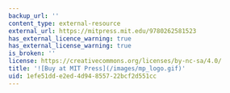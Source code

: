 ```yaml
---
backup_url: ''
content_type: external-resource
external_url: https://mitpress.mit.edu/9780262581523
has_external_licence_warning: true
has_external_license_warning: true
is_broken: ''
license: https://creativecommons.org/licenses/by-nc-sa/4.0/
title: '![Buy at MIT Press](/images/mp_logo.gif)'
uid: 1efe51dd-e2ed-4d94-8557-22bcf2d551cc
---
```

